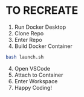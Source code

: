# TO RECREATE

1. Run Docker Desktop
2. Clone Repo
3. Enter Repo
3. Build Docker Container
```bash
bash launch.sh
```
4. Open VSCode
5. Attach to Container
6. Enter Workspace
7. Happy Coding!